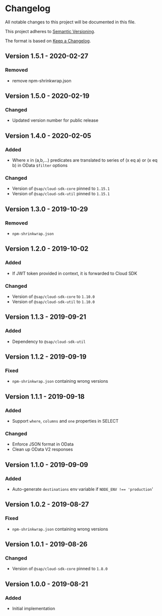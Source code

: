 # Changelog

All notable changes to this project will be documented in this file.

This project adheres to [Semantic Versioning](http://semver.org/).

The format is based on [Keep a Changelog](http://keepachangelog.com/).

## Version 1.5.1 - 2020-02-27

### Removed

- remove npm-shrinkwrap.json

## Version 1.5.0 - 2020-02-19

### Changed

- Updated version number for public release

## Version 1.4.0 - 2020-02-05

### Added

- Where x in (a,b,...) predicates are translated to series of (x eq a) or (x eq b) in OData `$filter` options

### Changed

- Version of `@sap/cloud-sdk-core` pinned to `1.15.1`
- Version of `@sap/cloud-sdk-util` pinned to `1.15.1`

## Version 1.3.0 - 2019-10-29

### Removed

- `npm-shrinkwrap.json`

## Version 1.2.0 - 2019-10-02

### Added

- If JWT token provided in context, it is forwarded to Cloud SDK

### Changed

- Version of `@sap/cloud-sdk-core` to `1.10.0`
- Version of `@sap/cloud-sdk-util` to `1.10.0`

## Version 1.1.3 - 2019-09-21

### Added

- Dependency to `@sap/cloud-sdk-util`

## Version 1.1.2 - 2019-09-19

### Fixed

- `npm-shrinkwrap.json` containing wrong versions

## Version 1.1.1 - 2019-09-18

### Added

- Support `where`, `columns` and `one` properties in SELECT

### Changed

- Enforce JSON format in OData
- Clean up OData V2 responses

## Version 1.1.0 - 2019-09-09

### Added

- Auto-generate `destinations` env variable if `NODE_ENV !== 'production`'

## Version 1.0.2 - 2019-08-27

### Fixed

- `npm-shrinkwrap.json` containing wrong versions

## Version 1.0.1 - 2019-08-26

 ### Changed

- Version of `@sap/cloud-sdk-core` pinned to `1.8.0`

## Version 1.0.0 - 2019-08-21

### Added

- Initial implementation
